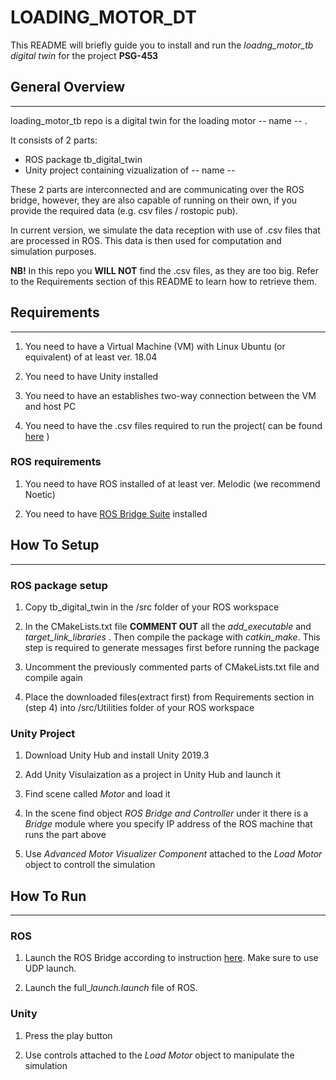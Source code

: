 # LOADING_MOTOR_DT

This README will briefly guide you to install and run the *loadng_motor_tb digital twin* for the project **PSG-453**
## General Overview
****

loading_motor_tb repo is a digital twin for the loading motor -- name -- . 

It consists of 2 parts:
- ROS package tb_digital_twin
- Unity project containing vizualization of -- name --

These 2 parts are interconnected and are communicating over the ROS bridge, however, they are also capable of running on their own, if you provide the required data (e.g. csv files / rostopic pub).

In current version, we simulate the data reception with use of .csv files that are processed in ROS. This data is then used for computation and simulation purposes.

**NB!** In this repo you **WILL NOT** find the .csv files, as they are too big. Refer to the Requirements section of this README to learn how to retrieve them. 

## Requirements
****

1. You need to have a Virtual Machine (VM) with Linux Ubuntu (or equivalent) of at least ver. 18.04

2. You need to have Unity installed

3. You need to have an establishes two-way connection between the VM and host PC

4. You need to have the .csv files required to run the project( can be found [here](https://livettu.sharepoint.com/:f:/s/PSG453PUTprojectgroup/EiC93gX70itHoPBO5sS3aMMBApxqi6LMp3AXtNC7x-fKPA?e=0xOOCw) )

### ROS requirements

1. You need to have ROS installed of at least ver. Melodic (we recommend Noetic)

2. You need to have [ROS Bridge Suite](http://wiki.ros.org/rosbridge_suite) installed 

## How To Setup
****

### ROS package setup

1. Copy tb_digital_twin in the /src folder of your ROS workspace

2. In the CMakeLists.txt file **COMMENT OUT** all the *add_executable* and *target_link_libraries* . Then compile the package with *catkin_make*. This step is required to generate messages first before running the package

3. Uncomment the previously commented parts of CMakeLists.txt file and compile again

4. Place the downloaded files(extract first) from Requirements section in (step 4) into /src/Utilities folder of your ROS workspace

### Unity Project

1. Download Unity Hub and install Unity 2019.3

2. Add Unity Visulaization as a project in Unity Hub and launch it

3. Find scene called *Motor* and load it

4. In the scene find object *ROS Bridge and Controller* under it there is a *Bridge* module where you specify IP address of the ROS machine that runs the part above

5. Use *Advanced Motor Visualizer Component* attached to the *Load Motor* object to controll the simulation

## How To Run
****
### ROS

1. Launch the ROS Bridge according to instruction [here](http://wiki.ros.org/rosbridge_suite/Tutorials/RunningRosbridge). Make sure to use UDP launch.

2. Launch the full_*launch.launch* file of ROS.
### Unity

1. Press the play button

2. Use controls attached to the *Load Motor* object to manipulate the simulation

## 
